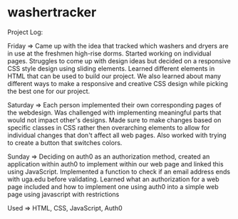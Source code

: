 # washertracker

Project Log:

Friday =>
 Came up with the idea that tracked which washers and dryers are in use at the freshmen high-rise dorms.
 Started working on individual pages. 
 Struggles to come up with design ideas but decided on a responsive CSS style design using sliding elements.
 Learned different elements in HTML that can be used to build our project. We also learned about many different ways to make a responsive and creative CSS design while picking the best one for our project.

Saturday => 
 Each person implemented their own corresponding pages of the webdesign.
 Was challenged with implementing meaningful parts that would not impact other's designs.
 Made sure to make changes based on specific classes in CSS rather then overarching elements to allow for individual changes that don't affect all web pages.
 Also worked with trying to create a button that switches colors.

Sunday => 
 Deciding on auth0 as an authorization method, created an application within auth0 to implement within our web page and linked this using JavaScript. 
 Implemented a function to check if an email address ends with uga.edu before validating.
 Learned what an authorization for a web page included and how to implement one using auth0 into a simple web page using javascript with restrictions

Used =>
 HTML, CSS, JavaScript, Auth0
 

